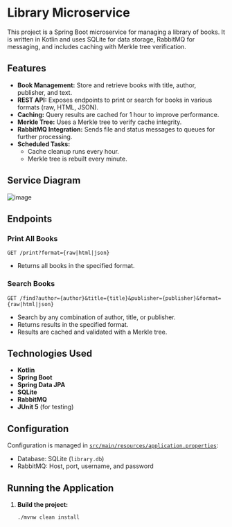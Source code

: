 # Library Microservice

This project is a Spring Boot microservice for managing a library of books. It is written in Kotlin and uses SQLite for data storage, RabbitMQ for messaging, and includes caching with Merkle tree verification.

## Features

- **Book Management:** Store and retrieve books with title, author, publisher, and text.
- **REST API:** Exposes endpoints to print or search for books in various formats (raw, HTML, JSON).
- **Caching:** Query results are cached for 1 hour to improve performance.
- **Merkle Tree:** Uses a Merkle tree to verify cache integrity.
- **RabbitMQ Integration:** Sends file and status messages to queues for further processing.
- **Scheduled Tasks:** 
  - Cache cleanup runs every hour.
  - Merkle tree is rebuilt every minute.
## Service Diagram 
![image](https://github.com/user-attachments/assets/d8f9dc08-738b-446c-885a-59ea4e42996c)

## Endpoints

### Print All Books
```
GET /print?format={raw|html|json}
```
- Returns all books in the specified format.

### Search Books
```
GET /find?author={author}&title={title}&publisher={publisher}&format={raw|html|json}
```
- Search by any combination of author, title, or publisher.
- Returns results in the specified format.
- Results are cached and validated with a Merkle tree.

## Technologies Used

- **Kotlin**
- **Spring Boot**
- **Spring Data JPA**
- **SQLite**
- **RabbitMQ**
- **JUnit 5** (for testing)

## Configuration

Configuration is managed in [`src/main/resources/application.properties`](src/main/resources/application.properties):

- Database: SQLite (`library.db`)
- RabbitMQ: Host, port, username, and password

## Running the Application

1. **Build the project:**
   ```sh
   ./mvnw clean install

